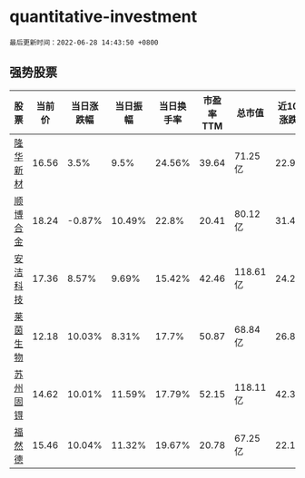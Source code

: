# quantitative-investment

`最后更新时间：2022-06-28 14:43:50 +0800`

## 强势股票

|股票|当前价|当日涨跌幅|当日振幅|当日换手率|市盈率TTM|总市值|近10日涨跌幅|
|----|----|----|----|----|----|----|----|
|[隆华新材](https://xueqiu.com/S/SZ301149)|16.56|3.5%|9.5%|24.56%|39.64|71.25亿|22.94%|
|[顺博合金](https://xueqiu.com/S/SZ002996)|18.24|-0.87%|10.49%|22.8%|20.41|80.12亿|31.41%|
|[安洁科技](https://xueqiu.com/S/SZ002635)|17.36|8.57%|9.69%|15.42%|42.46|118.61亿|24.27%|
|[莱茵生物](https://xueqiu.com/S/SZ002166)|12.18|10.03%|8.31%|17.7%|50.87|68.84亿|26.88%|
|[苏州固锝](https://xueqiu.com/S/SZ002079)|14.62|10.01%|11.59%|17.79%|52.15|118.11亿|42.36%|
|[福然德](https://xueqiu.com/S/SH605050)|15.46|10.04%|11.32%|19.67%|20.78|67.25亿|22.12%|
